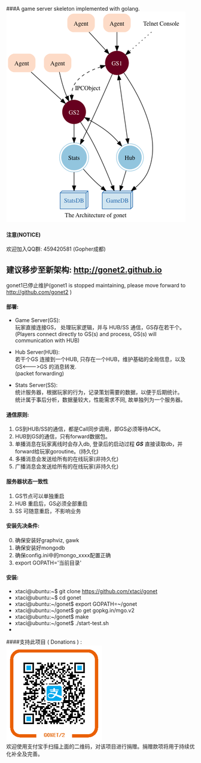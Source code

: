 ###A game server skeleton implemented with golang.
![Architecture](doc/arch.png)

#### 注意(NOTICE)
欢迎加入QQ群:  459420581   (Gopher成都)    
## 建议移步至新架构:  http://gonet2.github.io
gonet1已停止维护(gonet1 is stopped maintaining, please move forward to http://github.com/gonet2 )

#### 部署:     
* Game Server(GS):  
玩家直接连接GS， 处理玩家逻辑，并与 HUB/SS 通信，GS存在若干个。    
(Players connect directly to GS(s) and process, GS(s) will communication with HUB)
  
* Hub Server(HUB):  
若干个GS 连接到一个HUB, 只存在一个HUB，维护基础的全局信息，以及 GS<--->GS 的消息转发.  
(packet forwarding)
    
* Stats Server(SS):     
统计服务器，根据玩家的行为，记录策划需要的数据，以便于后期统计。     
统计属于事后分析，数据量较大，性能需求不同, 故单独列为一个服务器。

#### 通信原则:     
1.  GS到HUB/SS的通信，都是Call同步调用，即GS必须等待ACK。         
2.  HUB到GS的通信，只有forward数据包。       
3.  单播消息在玩家离线时会存入db, 登录后的启动过程 ___GS___ 直接读取db，并forward给玩家goroutine。(持久化)       
4.  多播消息会发送给所有的在线玩家(非持久化)       
5.  广播消息会发送给所有的在线玩家(非持久化)       

#### 服务器状态一致性
1.  GS节点可以单独重启    
2.  HUB 重启后，GS必须全部重启    
3.  SS 可随意重启，不影响业务         

#### 安装先决条件:
0. 确保安装好graphviz, gawk
1. 确保安装好mongodb
2. 确保config.ini中的mongo_xxxx配置正确
3. export GOPATH='当前目录'

#### 安装:
* xtaci@ubuntu:~$ git clone https://github.com/xtaci/gonet       
* xtaci@ubuntu:~$ cd gonet        
* xtaci@ubuntu:~/gonet$ export GOPATH=~/gonet       
* xtaci@ubuntu:~/gonet$ go get gopkg.in/mgo.v2
* xtaci@ubuntu:~/gonet$ make    
* xtaci@ubuntu:~/gonet$ ./start-test.sh
* 
     
####支持此项目 ( Donations ) :     
![donate](donate.png)          
欢迎使用支付宝手扫描上面的二维码，对该项目进行捐赠。捐赠款项将用于持续优化补全及完善。 
